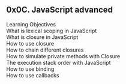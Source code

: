 ## 0x0C. JavaScript advanced

Learning Objectives</br>
What is lexical scoping in JavaScript</br>
What is closure in JavaScript</br>
How to use closure</br>
How to chain different closures</br>
How to simulate private methods with Closure</br>
The execution stack order with JavaScript</br>
How to use binding</br>
How to use callbacks</br>